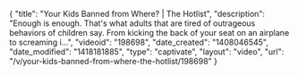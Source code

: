 {
    "title": "Your Kids Banned from Where? | The Hotlist",
    "description": "Enough is enough. That's what adults that are tired of outrageous behaviors of children say. From kicking the back of your seat on an airplane to screaming i...",
    "videoid": "198698",
    "date_created": "1408046545",
    "date_modified": "1418181885",
    "type": "captivate",
    "layout": "video",
    "url": "\/v\/your-kids-banned-from-where-the-hotlist\/198698"
}